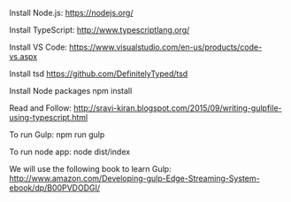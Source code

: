 Install Node.js:
https://nodejs.org/

Install TypeScript:
http://www.typescriptlang.org/

Install VS Code:
https://www.visualstudio.com/en-us/products/code-vs.aspx

Install tsd
https://github.com/DefinitelyTyped/tsd

Install Node packages
npm install

Read and Follow:
http://sravi-kiran.blogspot.com/2015/09/writing-gulpfile-using-typescript.html

To run Gulp:
npm run gulp

To run node app:
node dist/index


We will use the following book to learn Gulp:
http://www.amazon.com/Developing-gulp-Edge-Streaming-System-ebook/dp/B00PVDODGI/



